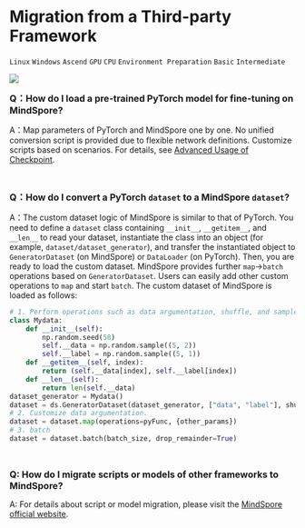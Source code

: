 ﻿# Migration from a Third-party Framework

`Linux` `Windows` `Ascend` `GPU` `CPU` `Environment Preparation` `Basic` `Intermediate`

<a href="https://gitee.com/mindspore/docs/blob/master/docs/faq/source_en/usage_migrate_3rd.md" target="_blank"><img src="https://gitee.com/mindspore/docs/raw/master/resource/_static/logo_source.png"></a>

<font size=3>**Q：How do I load a pre-trained PyTorch model for fine-tuning on MindSpore?**</font>

A：Map parameters of PyTorch and MindSpore one by one. No unified conversion script is provided due to flexible network definitions.
Customize scripts based on scenarios. For details, see [Advanced Usage of Checkpoint](https://www.mindspore.cn/doc/programming_guide/zh-CN/master/advanced_usage_of_checkpoint.html).

<br/>

<font size=3>**Q：How do I convert a PyTorch `dataset` to a MindSpore `dataset`?**</font>

A：The custom dataset logic of MindSpore is similar to that of PyTorch. You need to define a `dataset` class containing `__init__`, `__getitem__`, and `__len__` to read your dataset, instantiate the class into an object (for example, `dataset/dataset_generator`), and transfer the instantiated object to `GeneratorDataset` (on MindSpore) or `DataLoader` (on PyTorch). Then, you are ready to load the custom dataset. MindSpore provides further `map`->`batch` operations based on `GeneratorDataset`. Users can easily add other custom operations to `map` and start `batch`.
The custom dataset of MindSpore is loaded as follows:

```python
# 1. Perform operations such as data argumentation, shuffle, and sampler.
class Mydata:
    def __init__(self):
        np.random.seed(58)
        self.__data = np.random.sample((5, 2))
        self.__label = np.random.sample((5, 1))
    def __getitem__(self, index):
        return (self.__data[index], self.__label[index])
    def __len__(self):
        return len(self.__data)
dataset_generator = Mydata()
dataset = ds.GeneratorDataset(dataset_generator, ["data", "label"], shuffle=False)
# 2. Customize data argumentation.
dataset = dataset.map(operations=pyFunc, {other_params})
# 3. batch
dataset = dataset.batch(batch_size, drop_remainder=True)
```

<br/>

<font size=3>**Q: How do I migrate scripts or models of other frameworks to MindSpore?**</font>

A: For details about script or model migration, please visit the [MindSpore official website](https://www.mindspore.cn/tutorial/training/en/master/advanced_use/migrate_3rd_scripts.html).

